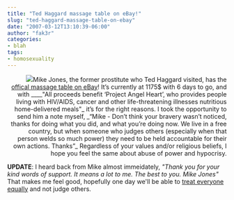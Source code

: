```yaml
---
title: "Ted Haggard massage table on eBay!"
slug: "ted-haggard-massage-table-on-ebay"
date: "2007-03-12T13:10:39-06:00"
author: "fak3r"
categories:
- blah
tags:
- homosexuality
---
```


<div align="right"><img src="/2007/table.jpg">Mike Jones, the former prostitute who Ted Haggard visited, has the <a href="http://cgi.ebay.com/ws/eBayISAPI.dll?ViewItem&sspagename=ADME%3AB%3AAAQ%3AUS%3A1&viewitem=&item=290092184603&rd=1">offical massage table on eBay</a>! It’s currently at 1175$ with 6 days to go, and with
____"All proceeds benefit ‘Project Angel Heart’, who provides people living with HIV/AIDS, cancer and other life-threatening illnesses nutritious home-delivered meals"_ it’s for the right reasons. I took the opportunity to send him a note myself, _“Mike - Don’t think your bravery wasn’t noticed, thanks for doing what you did, and what you’re doing now. We live in a free country, but when someone who judges others (especially when that person welds so much power) they need to be held accountable for their own actions. Thanks”_ Regardless of your values and/or religious beliefs, I hope you feel the same about abuse of power and hypocrisy.</div>

**UPDATE**: I heard back from Mike almost immeidately, _"Thank you for your kind words of support.  It means a lot to me.  The best to you.  Mike Jones"_ That makes me feel good, hopefully one day we'll be able to [treat everyone equally](http://hrc.org/) and not judge others.
